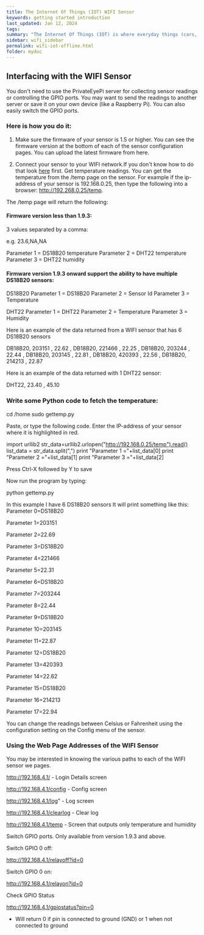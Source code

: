 ```yaml
---
title: The Internet Of Things (IOT) WIFI Sensor
keywords: getting started introduction
last_updated: Jan 12, 2024
tags:
summary: "The Internet Of Things (IOT) is where everyday things (cars, homes, household appliances, plants) are being connected to the Internet where we can monitor, control and alert in ways not possible before."
sidebar: wifi_sidebar
permalink: wifi-iot-offline.html
folder: mydoc
---
```


## Interfacing with the WIFI Sensor
You don't need to use the PrivateEyePi server for collecting sensor readings or controlling the GPIO ports. You may want to send the readings to another server or save it on your own device (like a Raspberry Pi). You can also easily switch the GPIO ports.

### Here is how you do it:

1. Make sure the firmware of your sensor is 1.5 or higher. You can see the firmware version at the bottom of each of the sensor configuration pages. You can upload the latest firmware from here.

2. Connect your sensor to your WIFI network.If you don't know how to do that look [here](/wifi-iot-setup.html) first.
Get temperature readings.
You can get the temperature from the /temp page on the sensor. For example if the ip-address of your sensor is 192.168.0.25, then type the following into a browser: http://192.268.0.25/temp.

The /temp page will return the following:


#### Firmware version less than 1.9.3:

3 values separated by a comma:

e.g. 23.6,NA,NA

Parameter 1 = DS18B20 temperature
Parameter 2 = DHT22 temperature
Parameter 3 = DHT22 humidity

#### Firmware version 1.9.3 onward support the ability to have multiple DS18B20 sensors:

DS18B20
Parameter 1 = DS18B20
Parameter 2 = Sensor Id
Parameter 3 = Temperature

DHT22
Parameter 1 = DHT22
Parameter 2 = Temperature
Parameter 3 = Humidity

Here is an example of the data returned from a WIFI sensor that has 6 DS18B20 sensors

DB18B20, 203151 , 22.62 , DB18B20, 221466 , 22.25 , DB18B20, 203244 , 22.44 , DB18B20, 203145 , 22.81 , DB18B20, 420393 , 22.56 , DB18B20, 214213 , 22.87

Here is an example of the data returned with 1 DHT22 sensor:

DHT22, 23.40 , 45.10

### Write some Python code to fetch the temperature:

cd /home
sudo gettemp.py

Paste, or type the following code. Enter the IP-address of your sensor where it is highlighted in red.

import urllib2
str_data=urllib2.urlopen("http://192.168.0.25/temp").read()
list_data = str_data.split(",")
print "Parameter 1 ="+list_data[0]
print "Parameter 2 ="+list_data[1]
print "Parameter 3 ="+list_data[2]

Press Ctrl-X followed by Y to save

Now run the program by typing:

python gettemp.py


In this example I have 6 DS18B20 sensors  It will print something like this:
Parameter 0=DS18B20

Parameter 1=203151

Parameter 2=22.69

Parameter 3=DS18B20

Parameter 4=221466

Parameter 5=22.31

Parameter 6=DS18B20

Parameter 7=203244

Parameter 8=22.44

Parameter 9=DS18B20

Parameter 10=203145

Parameter 11=22.87

Parameter 12=DS18B20

Parameter 13=420393

Parameter 14=22.62

Parameter 15=DS18B20

Parameter 16=214213

Parameter 17=22.94


You can change the readings  between Celsius or Fahrenheit using the configuration setting on the Config menu of the sensor.

### Using the Web Page Addresses of the WIFI Sensor

You may be interested in knowing the various paths to each of the WIFI sensor we pages.

http://192.168.4.1/ - Login Details screen

http://192.168.4.1/config - Config screen

http://192.168.4.1/log" - Log screen

http://192.168.4.1/clearlog - Clear log

http://192.168.4.1/temp - Screen that outputs only temperature and humidity

Switch GPIO ports.
Only available from version 1.9.3 and above.

Switch GPIO 0 off:

http://192.168.4.1/relayoff?id=0



Switch GPIO 0 on:

http://192.168.4.1/relayon?id=0



Check GPIO Status

http://192.168.4.1/gpiostatus?pin=0

 - Will return 0 if pin is connected to ground (GND) or 1 when not connected to ground